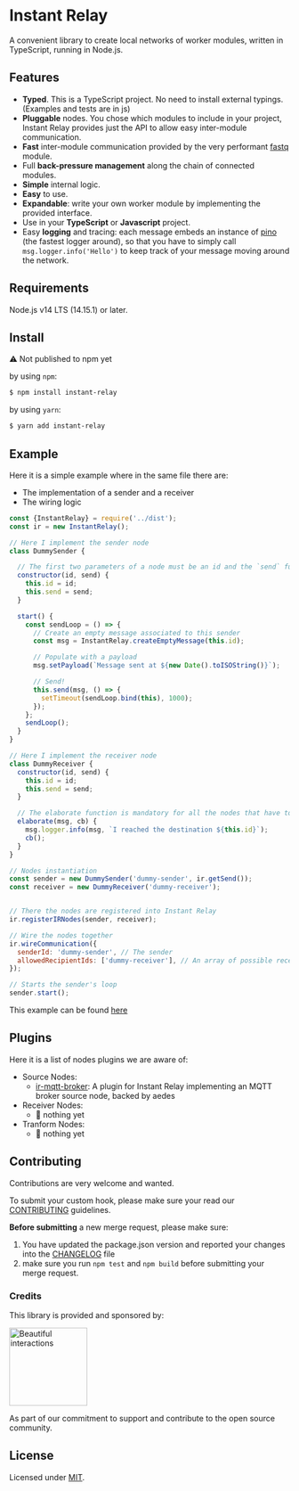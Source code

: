 # Instant Relay

A convenient library to create local networks of worker modules, written in TypeScript, running in Node.js.


## Features

- **Typed**. This is a TypeScript project. No need to install external typings. (Examples and tests are in js)
- **Pluggable** nodes. You chose which modules to include in your project, Instant Relay provides just the API to allow easy inter-module communication.
- **Fast** inter-module communication provided by the very performant [fastq](https://www.npmjs.com/package/fastq) module.
- Full **back-pressure management** along the chain of connected modules.
- **Simple** internal logic.
- **Easy** to use.
- **Expandable**: write your own worker module by implementing the provided interface.
- Use in your **TypeScript** or **Javascript** project.
- Easy **logging** and tracing: each message embeds an instance of [pino](https://www.npmjs.com/package/pino) (the fastest logger around), so that you have to simply call `msg.logger.info('Hello')` to keep track of your message moving around the network.

## Requirements

Node.js v14 LTS (14.15.1) or later.

## Install
⚠️ Not published to npm yet

by using `npm`:
```bash
$ npm install instant-relay
```

by using `yarn`:

```bash
$ yarn add instant-relay
```

## Example

Here it is a simple example where in the same file there are:
- The implementation of a sender and a receiver
- The wiring logic

```javascript
const {InstantRelay} = require('../dist');
const ir = new InstantRelay();

// Here I implement the sender node
class DummySender {

  // The first two parameters of a node must be an id and the `send` function
  constructor(id, send) {
    this.id = id;
    this.send = send;
  }

  start() {
    const sendLoop = () => {
      // Create an empty message associated to this sender
      const msg = InstantRelay.createEmptyMessage(this.id);

      // Populate with a payload
      msg.setPayload(`Message sent at ${new Date().toISOString()}`);

      // Send!
      this.send(msg, () => {
        setTimeout(sendLoop.bind(this), 1000);
      });
    };
    sendLoop();
  }
}

// Here I implement the receiver node
class DummyReceiver {
  constructor(id, send) {
    this.id = id;
    this.send = send;
  }

  // The elaborate function is mandatory for all the nodes that have to receive messages
  elaborate(msg, cb) {
    msg.logger.info(msg, `I reached the destination ${this.id}`);
    cb();
  }
}

// Nodes instantiation
const sender = new DummySender('dummy-sender', ir.getSend());
const receiver = new DummyReceiver('dummy-receiver');


// There the nodes are registered into Instant Relay
ir.registerIRNodes(sender, receiver);

// Wire the nodes together
ir.wireCommunication({
  senderId: 'dummy-sender', // The sender
  allowedRecipientIds: ['dummy-receiver'], // An array of possible receivers
});

// Starts the sender's loop
sender.start();
```

This example can be found [here](./examples/simple.js)

## Plugins

Here it is a list of nodes plugins we are aware of:

- Source Nodes:
  - [ir-mqtt-broker](https://github.com/beautifulinteractions/ir-mqtt-broker): A plugin for Instant Relay implementing an MQTT broker source node, backed by aedes
- Receiver Nodes:
  - 🥺 nothing yet
- Tranform Nodes:
  - 🥺 nothing yet
## Contributing

Contributions are very welcome and wanted.

To submit your custom hook, please make sure your read our [CONTRIBUTING](./CONTRIBUTING.md) guidelines.

**Before submitting** a new merge request, please make sure:

1. You have updated the package.json version and reported your changes into the [CHANGELOG](./CHANGELOG.md) file
2. make sure you run `npm test` and `npm build` before submitting your merge request.

### Credits

This library is provided and sponsored by:

<div>
  <p>
    <a href="https://beautifulinteractions.com/">
      <img src="https://beautifulinteractions.com/img/logo-colorful.svg" alt="Beautiful interactions" width="140px" />
    </a>
  </p>
</div>

As part of our commitment to support and contribute to the open source community.

## License
Licensed under [MIT](./LICENSE).
